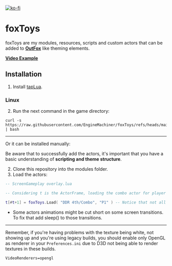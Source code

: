 [![ko-fi](https://ko-fi.com/img/githubbutton_sm.svg)](https://ko-fi.com/W7W32691S)

# foxToys

foxToys are my modules, resources, scripts and custom actors that can be added to **[OutFox](https://github.com/TeamRizu/OutFox)** like theming elements.

**[Video Example](https://youtu.be/XTOGAQQ7mzY)**

## Installation

  1. Install [tapLua](https://github.com/EngineMachiner/tapLua).

### Linux

  2. Run the next command in the game directory:

  ```console
  curl -s https://raw.githubusercontent.com/EngineMachiner/foxToys/refs/heads/main/foxToys.sh | bash
  ```

---

Or it can be installed manually:

Be aware that to successfully add the actors, it's important that you have a basic understanding of **scripting and theme structure**.


  2. Clone this repository into the modules folder.
  3. Load the actors:
  ```lua
  -- ScreenGameplay overlay.lua

  -- Considering t is the ActorFrame, loading the combo actor for player 1 would be...

  t[#t+1] = foxToys.Load( "DDR 4th/Combo", "P1" ) -- Notice that not all scripts need arguments.
  ```

- Some actors animations might be cut short on some screen transitions. To fix that add sleep() to those transitions.

---

Remember, if you're having problems with the texture being white, not showing up 
and you're using legacy builds, you should enable only OpenGL as renderer in 
your `Preferences.ini` due to D3D not being able to render textures in these builds.
```
VideoRenderers=opengl
```